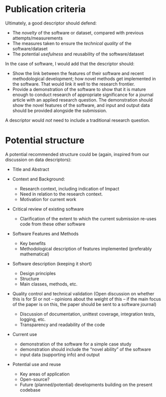 Publication criteria
====================

Ultimately, a good descriptor should defend:

- The *novelty* of the software or dataset, compared with previous attempts/measurements
- The measures taken to ensure the *technical quality* of the software/dataset
- The potential *usefulness* and reusability of the software/dataset

In the case of software, I would add that the descriptor should:
- Show the link between the features of their software and recent methodological development; how novel methods get implemented in the software. That would link it well to the research frontier.
- Provide a demonstration of the software to show that it is mature enough to conduct research of appropriate significance for a journal article with an applied research question. The demonstration should show the novel features of the software, and input and output data should be provided alongside the submission.


A descriptor would *not* need to include a traditional research question.


Potential structure
==================

A potential recommended structure could be (again, inspired from our discussion on data descriptors):

- Title and Abstract
- Context and Background:
	- Research context, including indication of Impact
	- Need in relation to the research context.
	- Motivation for current work
- Critical review of existing software
	- Clarification of the extent to which the current submission re-uses code from these other software

- Software Features and Methods
	- Key benefits
	- Methodological description of features implemented (preferably mathematical)

- Software description (keeping it short)
	- Design principles
	- Structure
	- Main classes, methods, etc.

- Quality control and technical validation (Open discussion on whether this is for SI or not – opinions about the weight of this – if the main focus of the paper is on this, the paper should be sent to a software journal)
	- Discussion of documentation, unittest coverage, integration tests, logging, etc.
	- Transparency and readability of the code

- Current use
	- demonstration of the software for a simple case study
	- demonstration should include the “novel ability” of the software
	- input data (supporting info) and output

- Potential use and reuse
	- Key areas of application
	- Open-source?
	- Future (planned/potential) developments building on the present codebase 


